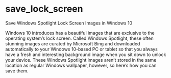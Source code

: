# save_lock_screen
Save Windows Spotlight Lock Screen Images in Windows 10

Windows 10 introduces has a beautiful images that are exclusive to the operating system’s lock screen. 
Called Windows Spotlight, these often stunning images are curated by Microsoft Bing and downloaded automatically to your Windows 10-based PC or tablet 
so that you always have a fresh and interesting background image when you sit down to unlock your device. 
These Windows Spotlight images aren’t stored in the same location as regular Windows wallpaper, however, so here’s how you can save them.
